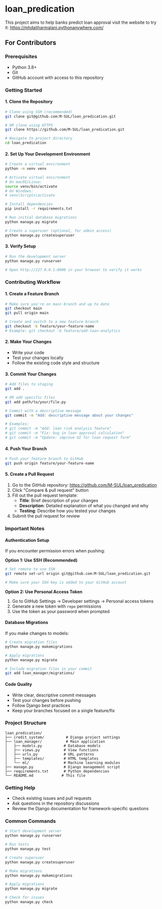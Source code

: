 # loan_predication
This project aims to help banks predict loan approval
visit the website to try it: https://mhdaliharmalani.pythonanywhere.com/

## For Contributors

### Prerequisites
- Python 3.8+
- Git
- GitHub account with access to this repository

### Getting Started

#### 1. Clone the Repository
```bash
# Clone using SSH (recommended)
git clone git@github.com:M-SUL/loan_predication.git

# OR clone using HTTPS
git clone https://github.com/M-SUL/loan_predication.git

# Navigate to project directory
cd loan_predication
```

#### 2. Set Up Your Development Environment
```bash
# Create a virtual environment
python -m venv venv

# Activate virtual environment
# On macOS/Linux:
source venv/bin/activate
# On Windows:
# venv\Scripts\activate

# Install dependencies
pip install -r requirements.txt

# Run initial database migrations
python manage.py migrate

# Create a superuser (optional, for admin access)
python manage.py createsuperuser
```

#### 3. Verify Setup
```bash
# Run the development server
python manage.py runserver

# Open http://127.0.0.1:8000 in your browser to verify it works
```

### Contributing Workflow

#### 1. Create a Feature Branch
```bash
# Make sure you're on main branch and up to date
git checkout main
git pull origin main

# Create and switch to a new feature branch
git checkout -b feature/your-feature-name
# Example: git checkout -b feature/add-loan-analytics
```

#### 2. Make Your Changes
- Write your code
- Test your changes locally
- Follow the existing code style and structure

#### 3. Commit Your Changes
```bash
# Add files to staging
git add .

# OR add specific files
git add path/to/your/file.py

# Commit with a descriptive message
git commit -m "Add: descriptive message about your changes"

# Examples:
# git commit -m "Add: loan risk analysis feature"
# git commit -m "Fix: bug in loan approval calculation"
# git commit -m "Update: improve UI for loan request form"
```

#### 4. Push Your Branch
```bash
# Push your feature branch to GitHub
git push origin feature/your-feature-name
```

#### 5. Create a Pull Request
1. Go to the GitHub repository: https://github.com/M-SUL/loan_predication
2. Click "Compare & pull request" button
3. Fill out the pull request template:
   - **Title**: Brief description of your changes
   - **Description**: Detailed explanation of what you changed and why
   - **Testing**: Describe how you tested your changes
4. Submit the pull request for review

### Important Notes

#### Authentication Setup
If you encounter permission errors when pushing:

**Option 1: Use SSH (Recommended)**
```bash
# Set remote to use SSH
git remote set-url origin git@github.com:M-SUL/loan_predication.git

# Make sure your SSH key is added to your GitHub account
```

**Option 2: Use Personal Access Token**
1. Go to GitHub Settings → Developer settings → Personal access tokens
2. Generate a new token with `repo` permissions
3. Use the token as your password when prompted

#### Database Migrations
If you make changes to models:
```bash
# Create migration files
python manage.py makemigrations

# Apply migrations
python manage.py migrate

# Include migration files in your commit
git add loan_manager/migrations/
```

#### Code Quality
- Write clear, descriptive commit messages
- Test your changes before pushing
- Follow Django best practices
- Keep your branches focused on a single feature/fix

### Project Structure
```
loan_predication/
├── credit_system/          # Django project settings
├── loan_manager/           # Main application
│   ├── models.py          # Database models
│   ├── views.py           # View functions
│   ├── urls.py            # URL patterns
│   ├── templates/         # HTML templates
│   └── ml/                # Machine learning modules
├── manage.py              # Django management script
├── requirements.txt       # Python dependencies
└── README.md             # This file
```

### Getting Help
- Check existing issues and pull requests
- Ask questions in the repository discussions
- Review the Django documentation for framework-specific questions

### Common Commands
```bash
# Start development server
python manage.py runserver

# Run tests
python manage.py test

# Create superuser
python manage.py createsuperuser

# Make migrations
python manage.py makemigrations

# Apply migrations
python manage.py migrate

# Check for issues
python manage.py check
```
